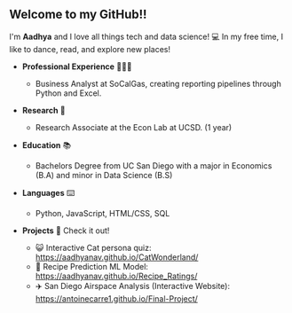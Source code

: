 ## Welcome to my GitHub!!

I'm **Aadhya** and I love all things tech and data science! 💻 In my free time, I like to dance, read, and explore new places!

- **Professional Experience** 👩🏽‍💻
  - Business Analyst at SoCalGas, creating reporting pipelines through Python and Excel. 

- **Research** 🔬
  - Research Associate at the Econ Lab at UCSD. (1 year)
 
- **Education** 📚
  - Bachelors Degree from UC San Diego with a major in Economics (B.A) and minor in Data Science (B.S)

- **Languages** ⌨️
  - Python, JavaScript, HTML/CSS, SQL

- **Projects** 🕺 Check it out!
  - 😺 Interactive Cat persona quiz: https://aadhyanav.github.io/CatWonderland/
  - 🍲 Recipe Prediction ML Model: https://aadhyanav.github.io/Recipe_Ratings/
  - ✈️ San Diego Airspace Analysis (Interactive Website): https://antoinecarre1.github.io/Final-Project/

